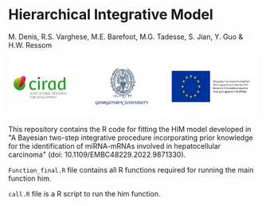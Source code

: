# Hierarchical Integrative Model 

M. Denis, R.S. Varghese, M.E. Barefoot, M.G. Tadesse, S. Jian, Y. Guo & H.W. Ressom

![](logo.png)

This repository contains the R code for fitting the HIM model developed in "A Bayesian two-step integrative procedure incorporating prior
knowledge for the identification of miRNA-mRNAs involved in hepatocellular carcinoma" (doi: 10.1109/EMBC48229.2022.9871330).

`Function_final.R` file contains all R functions required for running the main function him. 

`call.R` file is a R script to run the him function.
